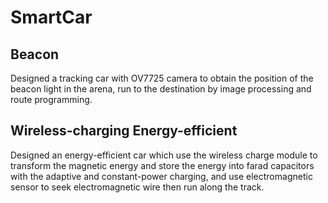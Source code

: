 # SmartCar

## Beacon

Designed a tracking car with OV7725 camera to obtain the position of the beacon light in the arena, run to the destination by image processing and route programming.

## Wireless-charging Energy-efficient

Designed an energy-efficient car which use the wireless charge module to transform the magnetic energy and store the energy into farad capacitors with the adaptive and constant-power charging, and use electromagnetic sensor to seek electromagnetic wire then run along the track.
